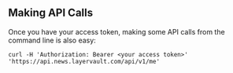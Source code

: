 ## Making API Calls

Once you have your access token, making some API calls from the command line is also easy:

```shell
curl -H 'Authorization: Bearer <your access token>' 'https://api.news.layervault.com/api/v1/me'
```
